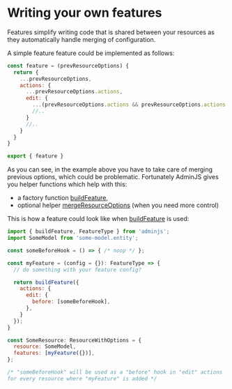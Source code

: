 # Writing your own features

Features simplify writing code that is shared between your resources as they automatically handle merging of configuration.

A simple feature feature could be implemented as follows:

```javascript
const feature = (prevResourceOptions) {
  return {
    ...prevResourceOptions,
    actions: {
      ...prevResourceOptions.actions,
      edit: {
        ...(prevResourceOptions.actions && prevResourceOptions.actions.edit),
        //..
      }
      //..
    }
  }
}

export { feature }
```

As you can see, in the example above you have to take care of merging previous options, which could be problematic. Fortunately AdminJS gives you helper functions which help with this:&#x20;

* a factory function [buildFeature](https://github.com/SoftwareBrothers/adminjs/blob/master/src/backend/utils/build-feature/build-feature.ts),
* optional helper [mergeResourceOptions](https://github.com/SoftwareBrothers/adminjs/blob/master/src/backend/decorators/resource/resource-options.interface.ts) (when you need more control)

&#x20;This is how a feature could look like when [buildFeature](https://github.com/SoftwareBrothers/adminjs/blob/master/src/backend/utils/build-feature/build-feature.ts) is used:

```javascript
import { buildFeature, FeatureType } from 'adminjs';
import SomeModel from 'some-model.entity';

const someBeforeHook = () => { /* noop */ };

const myFeature = (config = {}): FeatureType => {
  // do something with your feature config?

  return buildFeature({
    actions: {
      edit: {
        before: [someBeforeHook],
      },
    }
  });
}

const SomeResource: ResourceWithOptions = {
  resource: SomeModel,
  features: [myFeature({})],
};

/* "someBeforeHook" will be used as a "before" hook in "edit" actions
for every resource where "myFeature" is added */
```
